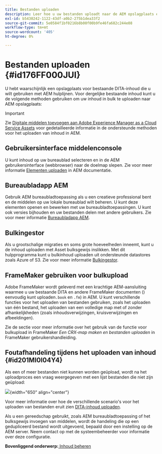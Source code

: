 ```yaml
---
title: Bestanden uploaden
description: Leer hoe u uw bestanden uploadt naar de AEM opslagplaats en fouten verwerkt. De middelen van de console van kennis gebruikersinterface, AEM Desktop app, activa bulkingestor, en gebruiken FrameMaker voor bulkupload.
exl-id: b5430242-1122-43df-a0b2-275b1dea33f2
source-git-commit: 5e0584f1bf0216b8b00f00b9fe46fa682c244e08
workflow-type: tm+mt
source-wordcount: '405'
ht-degree: 0%

---
```


# Bestanden uploaden {#id176FF000JUI}

U hebt waarschijnlijk een opslagplaats voor bestaande DITA-inhoud die u wilt gebruiken met AEM hulplijnen. Voor dergelijke bestaande inhoud kunt u de volgende methoden gebruiken om uw inhoud in bulk te uploaden naar AEM opslagplaats:

>[!IMPORTANT]
>
> Zie [Digitale middelen toevoegen aan Adobe Experience Manager as a Cloud Service Assets](https://experienceleague.adobe.com/docs/experience-manager-cloud-service/assets/manage/add-assets.html) voor gedetailleerde informatie in de ondersteunde methoden voor het uploaden van inhoud in AEM.

## Gebruikersinterface middelenconsole

U kunt inhoud op uw bureaublad selecteren en in de AEM gebruikersinterface \(webbrowser\) naar de doelmap slepen. Zie voor meer informatie [Elementen uploaden](https://experienceleague.adobe.com/docs/experience-manager-cloud-service/assets/manage/add-assets.html#upload-assets) in AEM documentatie.

## Bureaubladapp AEM

Gebruik AEM bureaubladtoepassing als u een creatieve professional bent en de middelen op uw lokale bureaublad wilt beheren. U kunt deze elementen openen en bewerken met uw bureaubladtoepassingen. U kunt ook versies bijhouden en uw bestanden delen met andere gebruikers. Zie voor meer informatie [Bureaubladapp AEM](https://experienceleague.adobe.com/docs/experience-manager-desktop-app/using/using.html).

## Bulkingestor

Als u grootschalige migraties en soms grote hoeveelheden inneemt, kunt u de inhoud uploaden met Asset bulksgewijs inslikken. Met dit hulpprogramma kunt u bulkinhoud uploaden uit ondersteunde datastores zoals Azure of S3. Zie voor meer informatie [Bulkingestor](https://experienceleague.adobe.com/docs/experience-manager-cloud-service/assets/manage/add-assets.html?lang=en#asset-bulk-ingestor).

## FrameMaker gebruiken voor bulkupload

Adobe FrameMaker wordt geleverd met een krachtige AEM-aansluiting waarmee u uw bestaande DITA en andere FrameMaker documenten \() eenvoudig kunt uploaden`.book` en `.fm`\) in AEM. U kunt verschillende functies voor het uploaden van bestanden gebruiken, zoals het uploaden van één bestand, het uploaden van een volledige map met of zonder afhankelijkheden \(zoals inhoudsverwijzingen, kruisverwijzingen en afbeeldingen\).

Zie de sectie voor meer informatie over het gebruik van de functie voor bulkupload in FrameMaker *Een CRX-map maken en bestanden uploaden* in FrameMaker gebruikershandleiding.

## Foutafhandeling tijdens het uploaden van inhoud {#id201MI0I04Y4}

Als een of meer bestanden niet kunnen worden geüpload, wordt na het uploadproces een vraag weergegeven met een lijst bestanden die niet zijn geüpload:

![](images/uuid-files-failed-to-upload_cs.png){width="650" align="center"}

Voor meer informatie over hoe de verschillende scenario&#39;s voor het uploaden van bestanden eruit zien [DITA-inhoud uploaden](authoring-file-management.md#).

Als u een gereedschap gebruikt, zoals AEM bureaubladtoepassing of het bulksgewijs invoegen van middelen, wordt de handeling die op een gedupliceerd bestand wordt uitgevoerd, bepaald door een instelling op de AEM server. Neem contact op met de systeembeheerder voor informatie over deze configuratie.

**Bovenliggend onderwerp:**[ Inhoud beheren](authoring.md)
